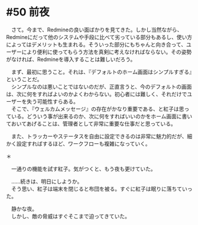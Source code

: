# #50 前夜
　さて。今まで、Redmineの良い面ばかりを見てきた。しかし当然ながら、Redmineにだって他のシステムや手段に比べて劣っている部分もあるし、使い方によってはデメリットも生まれる。そういった部分にもちゃんと向き合って、ユーザーにより便利に使ってもらう方法を真剣に考えなければならない。その姿勢がなければ、Redmineを導入することは難しいだろう。

　まず、最初に思うこと。それは、『デフォルトのホーム画面はシンプルすぎる』ということだ。  
　シンプルなのは悪いことではないのだが、正直言うと、今のデフォルトの画面は、次に何をすればよいのかよくわからない。初心者には難しく、それだけでユーザーを失う可能性すらある。  
　そこで、『ウェルカムメッセージ』の存在がかなり重要である、と紅子は思っている。どういう事が出来るのか、次に何をすればいいのかをホーム画面に書いておいてあげることは、管理者として非常に重要な仕事だと思っている。

　また、トラッカーやステータスを自由に設定できるのは非常に魅力的だが、細かく設定すればするほど、ワークフローも複雑になっていく。

＊

　一通りの機能を試す紅子。気がつくと、もう夜も更けていた。

　……続きは、明日にしようか。  
　そう思い、紅子は端末を閉じると布団を被る。すぐに紅子は眠りに落ちていった。

　静かな夜。  
　しかし、敵の脅威はすぐそこまで迫ってきていた。
